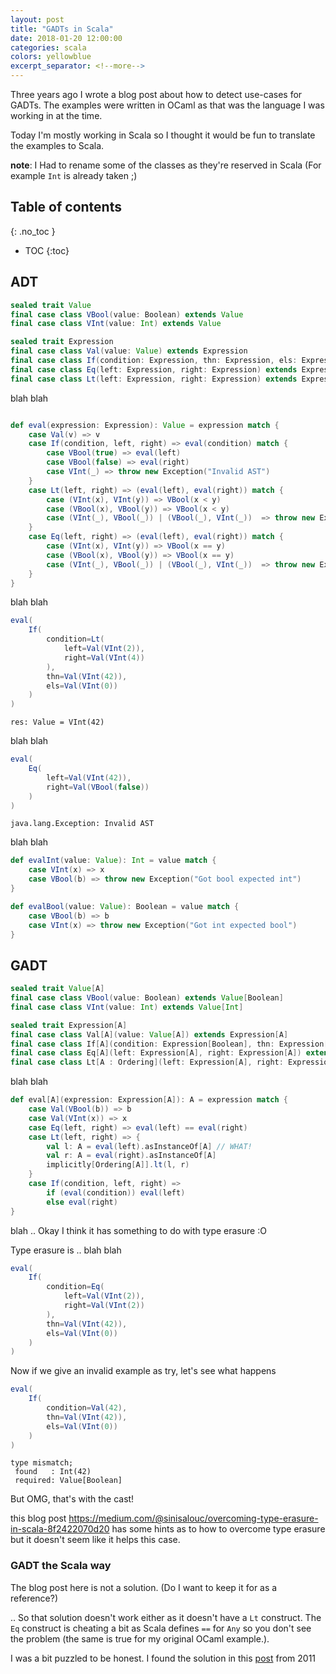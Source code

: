 ```yaml
---
layout: post
title: "GADTs in Scala"
date: 2018-01-20 12:00:00
categories: scala
colors: yellowblue
excerpt_separator: <!--more-->
---
```


Three years ago I wrote a blog post about how to detect use-cases for
GADTs. The examples were written in OCaml as that was the language I
was working in at the time.

Today I'm mostly working in Scala so I thought it would be fun to
translate the examples to Scala.

**note**: I Had to rename some of the classes as they're reserved in
Scala (For example `Int` is already taken ;)

<!--more-->

## Table of contents
{: .no_toc }
* TOC
{:toc}

## ADT

```scala
sealed trait Value
final case class VBool(value: Boolean) extends Value
final case class VInt(value: Int) extends Value

sealed trait Expression
final case class Val(value: Value) extends Expression
final case class If(condition: Expression, thn: Expression, els: Expression) extends Expression
final case class Eq(left: Expression, right: Expression) extends Expression
final case class Lt(left: Expression, right: Expression) extends Expression
```

blah blah

```scala

def eval(expression: Expression): Value = expression match {
    case Val(v) => v
    case If(condition, left, right) => eval(condition) match {
        case VBool(true) => eval(left)
        case VBool(false) => eval(right)
        case VInt(_) => throw new Exception("Invalid AST")
    }
    case Lt(left, right) => (eval(left), eval(right)) match {
        case (VInt(x), VInt(y)) => VBool(x < y)
        case (VBool(x), VBool(y)) => VBool(x < y)
        case (VInt(_), VBool(_)) | (VBool(_), VInt(_))  => throw new Exception("Invalid AST")
    }
    case Eq(left, right) => (eval(left), eval(right)) match {
        case (VInt(x), VInt(y)) => VBool(x == y)
        case (VBool(x), VBool(y)) => VBool(x == y)
        case (VInt(_), VBool(_)) | (VBool(_), VInt(_))  => throw new Exception("Invalid AST")
    }
}

```

blah blah

```scala
eval(
    If(
        condition=Lt(
            left=Val(VInt(2)),
            right=Val(VInt(4))
        ),
        thn=Val(VInt(42)),
        els=Val(VInt(0))
    )
)
```
```
res: Value = VInt(42)
```

blah blah

```scala
eval(
    Eq(
        left=Val(VInt(42)),
        right=Val(VBool(false))
    )
)
```
```
java.lang.Exception: Invalid AST
```

blah blah 

```scala
def evalInt(value: Value): Int = value match {
    case VInt(x) => x
    case VBool(b) => throw new Exception("Got bool expected int")
}

def evalBool(value: Value): Boolean = value match {
    case VBool(b) => b
    case VInt(x) => throw new Exception("Got int expected bool")
}
```

## GADT

```scala
sealed trait Value[A]
final case class VBool(value: Boolean) extends Value[Boolean]
final case class VInt(value: Int) extends Value[Int]

sealed trait Expression[A]
final case class Val[A](value: Value[A]) extends Expression[A]
final case class If[A](condition: Expression[Boolean], thn: Expression[A], els: Expression[A]) extends Expression[A]
final case class Eq[A](left: Expression[A], right: Expression[A]) extends Expression[Boolean]
final case class Lt[A : Ordering](left: Expression[A], right: Expression[A]) extends Expression[Boolean]
```

blah blah

```scala
def eval[A](expression: Expression[A]): A = expression match {
    case Val(VBool(b)) => b
    case Val(VInt(x)) => x
    case Eq(left, right) => eval(left) == eval(right)
    case Lt(left, right) => {
        val l: A = eval(left).asInstanceOf[A] // WHAT!
        val r: A = eval(right).asInstanceOf[A]
        implicitly[Ordering[A]].lt(l, r)
    }
    case If(condition, left, right) => 
        if (eval(condition)) eval(left)
        else eval(right)
}

```

blah .. Okay I think it has something to do with type erasure :O

<div class="sidenote">
Type erasure is .. blah blah
</div>


```scala
eval(
    If(
        condition=Eq(
            left=Val(VInt(2)),
            right=Val(VInt(2))
        ),
        thn=Val(VInt(42)),
        els=Val(VInt(0))
    )
)
```

Now if we give an invalid example as try, let's see what happens

```scala
eval(
    If(
        condition=Val(42),
        thn=Val(VInt(42)),
        els=Val(VInt(0))
    )
)
```
```
type mismatch;
 found   : Int(42)
 required: Value[Boolean]
```

But OMG, that's with the cast!

this blog post https://medium.com/@sinisalouc/overcoming-type-erasure-in-scala-8f2422070d20 
has some hints as to how to overcome type erasure but it doesn't seem
like it helps this case.

### GADT the Scala way

The blog post here is not a solution. (Do I want to keep it for as a reference?)

.. So that solution doesn't work either as it doesn't have a `Lt`
construct. The `Eq` construct is cheating a bit as Scala defines `==`
for `Any` so you don't see the problem (the same is true for my
original OCaml example.).

I was a bit puzzled to be honest. I found the solution in this
[post](http://lambdalog.seanseefried.com/posts/2011-11-22-gadts-in-scala.html) from 2011
